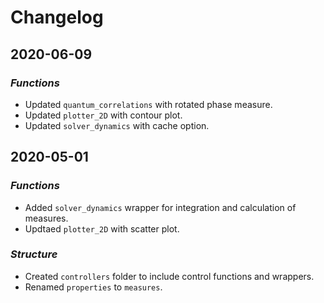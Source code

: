 # Changelog

## 2020-06-09

### *Functions*

* Updated ```quantum_correlations``` with rotated phase measure.
* Updated ```plotter_2D``` with contour plot.
* Updated ```solver_dynamics``` with cache option.

## 2020-05-01

### *Functions*

* Added ```solver_dynamics``` wrapper for integration and calculation of measures.
* Updtaed ```plotter_2D``` with scatter plot.

### *Structure*

* Created ```controllers``` folder to include control functions and wrappers.
* Renamed ```properties``` to ```measures```.